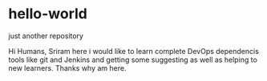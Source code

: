 # hello-world
just another repository

Hi Humans,
Sriram here i would like to learn complete DevOps dependencis tools like git and Jenkins and getting some suggesting as well as helping to new learners.
Thanks why am here.
